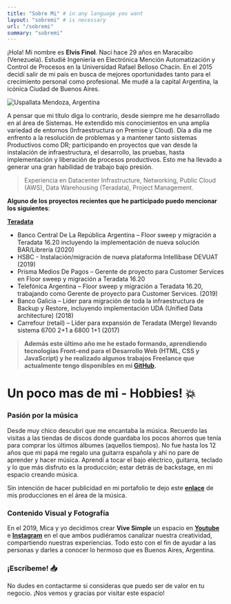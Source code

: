 ```yaml
---
title: "Sobre Mi" # in any language you want
layout: "sobremi" # is necessary
url: "/sobremi"
summary: "sobremi"
---
```


¡Hola! Mi nombre es **Elvis Finol**. Nací hace 29 años en Maracaibo (Venezuela). Estudié Ingeniería en Electrónica Mención Automatización y Control de Procesos en la Universidad Rafael Belloso Chacín. En el 2015 decidí salir de mi país en busca de mejores oportunidades tanto para el crecimiento personal como profesional. Me mudé a la capital Argentina, la icónica Ciudad de Buenos Aires.

![Uspallata Mendoza, Argentina](https://paper-attachments.dropbox.com/s_AE1CE61074E27361AD465877CDA1B977F9847EF3F1ECFDFA4299DCE603938A56_1612554419208_photo_2021-02-05+12.21.04.jpeg)

A pensar que mi título diga lo contrario, desde siempre me he desarrollado en al área de Sistemas. He extendido mis conocimientos en una amplia variedad de entornos (Infraestructura on Premise y Cloud). Día a día me enfrento a la resolución de problemas y a mantener tanto sistemas Productivos como DR; participando en proyectos que van desde la instalación de infraestructura, el desarrollo, las pruebas, hasta implementación y liberación de procesos productivos. Esto me ha llevado a generar una gran habilidad de trabajo bajo presión.

> Experiencia en Datacenter Infrastructure, Networking, Public Cloud (AWS), Data Warehousing (Teradata), Project Management.

**Alguno de los proyectos recientes que he participado puedo mencionar los siguientes**:

[**Teradata**](https://www.teradata.com/)

- Banco Central De La República Argentina – Floor sweep y migración a Teradata 16.20 incluyendo la implementación de nueva solución BAR/Librería (2020)
- HSBC - Instalación/migración de nueva plataforma Intellibase DEVUAT (2019)
- Prisma Medios De Pagos – Gerente de proyecto para Customer Services en Floor sweep y migración a Teradata 16.20
- Telefónica Argentina – Floor sweep y migración a Teradata 16.20, trabajando como Gerente de proyecto para Customer Services. (2019)
- Banco Galicia – Líder para migración de toda la infraestructura de Backup y Restore, incluyendo implementación UDA (Unified Data architecture) (2018)
- Carrefour (retail) – Líder para expansión de Teradata (Merge) llevando sistema 6700 2+1 a 6800 1+1 (2017)

> **Además este último año me he estado formando, aprendiendo tecnologías Front-end para el Desarrollo Web (HTML, CSS y JavaScript) y he realizado algunos trabajos Freelance que actualmente tengo disponibles en mi [GitHub](https://github.com/elvisfinol).**

# Un poco mas de mi - Hobbies! 💥

### Pasión por la música

Desde muy chico descubrí que me encantaba la música. Recuerdo las visitas a las tiendas de discos donde guardaba los pocos ahorros que tenía para comprar los últimos álbumes (aquellos tiempos). No fue hasta los 12 años que mi papá me regalo una guitarra española y ahí no pare de aprender y hacer música. Aprendí a tocar el bajo eléctrico, guitarra, teclado y lo que más disfruto es la producción; estar detrás de backstage, en mi espacio creando música.

Sin intención de hacer publicidad en mi portafolio te dejo este [**enlace**](https://open.spotify.com/artist/1aBF34ZnXc9SHwvx0Rc0qK?si=dcVQPYUgTPeUG4TfR1ylqw) de mis producciones en el área de la música. 

### Contenido Visual y Fotografía

En el 2019, Mica y yo decidimos crear **Vive Simple** un espacio en [**Youtube**](https://www.youtube.com/c/ViveSimple/featured) e [**Instagram**](https://www.instagram.com/info.vivesimple/) en el que ambos pudiéramos canalizar nuestra creatividad, compartiendo nuestras experiencias. Todo esto con el fin de ayudar a las personas y darles a conocer lo hermoso que es Buenos Aires, Argentina. 

### ¡Escríbeme! 📥

No dudes en contactarme si consideras que puedo ser de valor en tu negocio. ¡Nos vemos y gracias por visitar este espacio!
